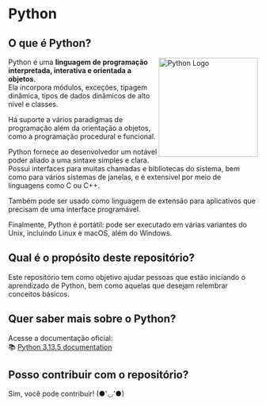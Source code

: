# Python

## O que é Python?
<img align="right" src="https://static.vecteezy.com/system/resources/previews/012/697/295/non_2x/3d-python-programming-language-logo-free-png.png" alt="Python Logo" width="200" height="200" />

Python é uma **linguagem de programação interpretada, interativa e orientada a objetos**.  
Ela incorpora módulos, exceções, tipagem dinâmica, tipos de dados dinâmicos de alto nível e classes.

Há suporte a vários paradigmas de programação além da orientação a objetos, como a programação procedural e funcional.

Python fornece ao desenvolvedor um notável poder aliado a uma sintaxe simples e clara.  
Possui interfaces para muitas chamadas e bibliotecas do sistema, bem como para vários sistemas de janelas, e é extensível por meio de linguagens como C ou C++.

Também pode ser usado como linguagem de extensão para aplicativos que precisam de uma interface programável.

Finalmente, Python é portátil: pode ser executado em várias variantes do Unix, incluindo Linux e macOS, além do Windows.



## Qual é o propósito deste repositório?

Este repositório tem como objetivo ajudar pessoas que estão iniciando o aprendizado de Python, bem como aquelas que desejam relembrar conceitos básicos.



## Quer saber mais sobre o Python?

Acesse a documentação oficial:  
📚 [Python 3.13.5 documentation](https://docs.python.org/3/)


## Posso contribuir com o repositório?

Sim, você pode contribuir! (●'◡'●)  



